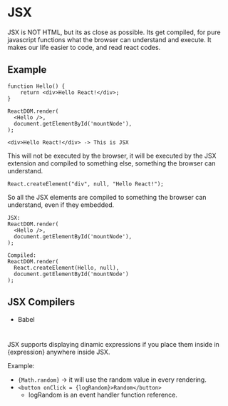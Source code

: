 # JSX

JSX is NOT HTML, but its as close as possible. Its get compiled, for pure javascript functions what the browser can understand and execute.
It makes our life easier to code, and read react codes.

## Example
```
function Hello() {
	return <div>Hello React!</div>;
}

ReactDOM.render(
  <Hello />, 
  document.getElementById('mountNode'),
);
```
```
<div>Hello React!</div> -> This is JSX
```
This will not be executed by the browser, it will be executed by the JSX extension and compiled to something else, something the browser can understand.

```
React.createElement("div", null, "Hello React!");
```
So all the JSX elements are compiled to something the browser can understand, even if they embedded.

```
JSX:
ReactDOM.render(
  <Hello />, 
  document.getElementById('mountNode'),
);

Compiled:
ReactDOM.render(
  React.createElement(Hello, null),
  document.getElementById('mountNode')
);
```
## JSX Compilers
 - Babel

# 
JSX supports displaying dinamic expressions if you place them inside in {expression} anywhere inside JSX.

Example: 
- `{Math.random}` -> it will use the random value in every rendering.
- `<button onClick = {logRandom}>Random</button> `
  - logRandom is an event handler function reference.